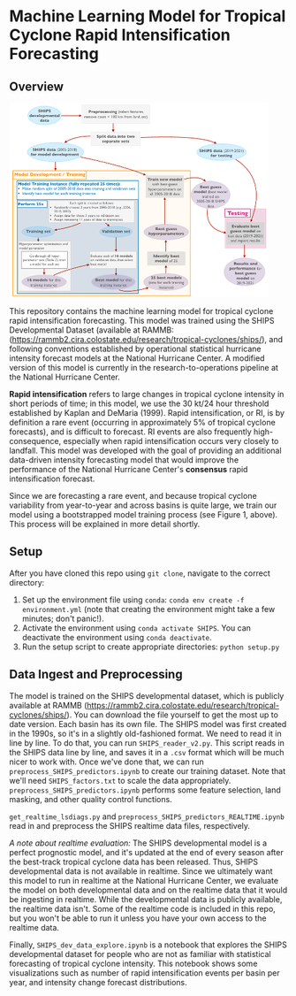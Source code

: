 # Machine Learning Model for Tropical Cyclone Rapid Intensification Forecasting
## Overview
![overview of SHIPS RI model](RI_exp_des.png)

This repository contains the machine learning model for tropical cyclone rapid intensification forecasting. This model was trained using the SHIPS Developmental Dataset (available at RAMMB: (https://rammb2.cira.colostate.edu/research/tropical-cyclones/ships/), and following conventions established by operational statistical hurricane intensity forecast models at the National Hurricane Center. A modified version of this model is currently in the research-to-operations pipeline at the National Hurricane Center. 

**Rapid intensification** refers to large changes in tropical cyclone intensity in short periods of time; in this model, we use the 30 kt/24 hour threshold established by Kaplan and DeMaria (1999). Rapid intensification, or RI, is by definition a rare event (occurring in approximately 5% of tropical cyclone forecasts), and is difficult to forecast. RI events are also frequently high-consequence, especially when rapid intensification occurs very closely to landfall. This model was developed with the goal of providing an additional data-driven intensity forecasting model that would improve the performance of the National Hurricane Center's **consensus** rapid intensification forecast. 

Since we are forecasting a rare event, and because tropical cyclone variability from year-to-year and across basins is quite large, we train our model using a bootstrapped model training process (see Figure 1, above). This process will be explained in more detail shortly. 

## Setup
After you have cloned this repo using `git clone`, navigate to the correct directory:
1. Set up the environment file using `conda`: `conda env create -f environment.yml` (note that creating the environment might take a few minutes; don't panic!).
2. Activate the environment using `conda activate SHIPS`. You can deactivate the environment using `conda deactivate`.
3. Run the setup script to create appropriate directories: `python setup.py`

## Data Ingest and Preprocessing
The model is trained on the SHIPS developmental dataset, which is publicly available at RAMMB (https://rammb2.cira.colostate.edu/research/tropical-cyclones/ships/). You can download the file yourself to get the most up to date version. Each basin has its own file. The SHIPS model was first created in the 1990s, so it's in a slightly old-fashioned format. We need to read it in line by line. To do that, you can run `SHIPS_reader_v2.py`. This script reads in the SHIPS data line by line, and saves it in a `.csv` format which will be much nicer to work with. Once we've done that, we can run `preprocess_SHIPS_predictors.ipynb` to create our training dataset. Note that we'll need `SHIPS_factors.txt` to scale the data appropriately. `preprocess_SHIPS_predictors.ipynb` performs some feature selection, land masking, and other quality control functions. 

`get_realtime_lsdiags.py` and `preprocess_SHIPS_predictors_REALTIME.ipynb` read in and preprocess the SHIPS realtime data files, respectively. 

*A note about realtime evaluation:* The SHIPS developmental model is a perfect prognostic model, and it's updated at the end of every season after the best-track tropical cyclone data has been released. Thus, SHIPS developmental data is not available in realtime. Since we ultimately want this model to run in realtime at the National Hurricane Center, we evaluate the model on both developmental data and on the realtime data that it would be ingesting in realtime. While the developmental data is publicly available, the realtime data isn't. Some of the realtime code is included in this repo, but you won't be able to run it unless you have your own access to the realtime data. 

Finally, `SHIPS_dev_data_explore.ipynb` is a notebook that explores the SHIPS developmental dataset for people who are not as familiar with statistical forecasting of tropical cyclone intensity. This notebook shows some visualizations such as number of rapid intensification events per basin per year, and intensity change forecast distributions. 

